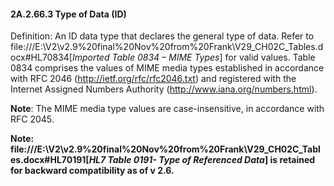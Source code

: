 #### 2A.2.66.3 Type of Data (ID)

Definition: An ID data type that declares the general type of data. Refer to file:///E:\V2\v2.9%20final%20Nov%20from%20Frank\V29_CH02C_Tables.docx#HL70834[_Imported Table 0834 – MIME Types_] for valid values. Table 0834 comprises the values of MIME media types established in accordance with RFC 2046 (http://ietf.org/rfc/rfc2046.txt) and registered with the Internet Assigned Numbers Authority (http://www.iana.org/numbers.html).

**Note**: The MIME media type values are case-insensitive, in accordance with RFC 2045.

**Note: file:///E:\V2\v2.9%20final%20Nov%20from%20Frank\V29_CH02C_Tables.docx#HL70191[_HL7 Table 0191- Type of Referenced Data_] is retained for backward compatibility as of v 2.6.**
